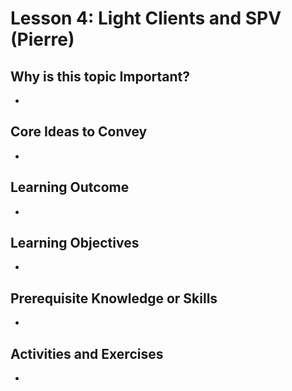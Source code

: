 # Lesson 4: Light Clients and SPV (Pierre)

## Why is this topic Important?

-

## Core Ideas to Convey

-

## Learning Outcome

-

## Learning Objectives

-

## Prerequisite Knowledge or Skills

-

## Activities and Exercises

-
